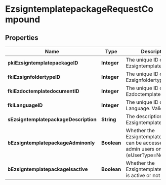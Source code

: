 

# EzsigntemplatepackageRequestCompound

## Properties

Name | Type | Description | Notes
------------ | ------------- | ------------- | -------------
**pkiEzsigntemplatepackageID** | **Integer** | The unique ID of the Ezsigntemplatepackage |  [optional]
**fkiEzsignfoldertypeID** | **Integer** | The unique ID of the Ezsignfoldertype. | 
**fkiEzdoctemplatedocumentID** | **Integer** | The unique ID of the Ezdoctemplatedocument |  [optional]
**fkiLanguageID** | **Integer** | The unique ID of the Language.  Valid values:  |Value|Description| |-|-| |1|French| |2|English| | 
**sEzsigntemplatepackageDescription** | **String** | The description of the Ezsigntemplatepackage | 
**bEzsigntemplatepackageAdminonly** | **Boolean** | Whether the Ezsigntemplatepackage can be accessed by admin users only (eUserType&#x3D;Normal) | 
**bEzsigntemplatepackageIsactive** | **Boolean** | Whether the Ezsigntemplatepackage is active or not | 





